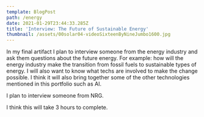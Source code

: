 ```yaml
---
template: BlogPost
path: /energy
date: 2021-01-29T23:44:33.285Z
title: 'Interview: The Future of Sustainable Energy'
thumbnail: /assets/00solar04-videoSixteenByNineJumbo1600.jpg
---
```

In my final artifact I plan to interview someone from the energy industry and ask them questions about the future energy. For example: how will the energy industry make the transition from fossil fuels to sustainable types of energy. I will also want to know what techs are involved to make the change possible. I think it will also bring together some of the other technologies mentioned in this portfolio such as AI.  

I plan to interview someone from NRG. 

I think this will take 3 hours to complete.
